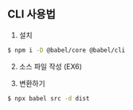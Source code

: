 ## CLI 사용법
1. 설치
```bash
$ npm i -D @babel/core @babel/cli
```

2. 소스 파일 작성 (EX6)

3. 변환하기
```bash
$ npx babel src -d dist 
```
